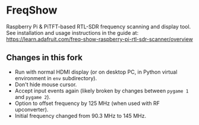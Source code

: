 FreqShow
========

Raspberry Pi &amp; PiTFT-based RTL-SDR frequency scanning and display tool.  See installation and usage instructions in the guide at:
https://learn.adafruit.com/freq-show-raspberry-pi-rtl-sdr-scanner/overview


## Changes in this fork
- Run with normal HDMI display (or on desktop PC, in Python virtual environment in `env` subdirectory).
- Don't hide mouse cursor.
- Accept input events again (likely broken by changes between `pygame 1` and `pygame 2`).
- Option to offset frequency by 125 MHz (when used with RF upconverter).
- Initial frequency changed from 90.3 MHz to 145 MHz.
